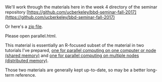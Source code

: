 We'll work through the materials here in the week 4 directory of the seminar repository [https://github.com/ucberkeley/bbd-seminar-fall-2017](https://github.com/ucberkeley/bbd-seminar-fall-2017)

Or here's a [zip file](https://github.com/ucberkeley/bbd-seminar-fall-2017/archive/master.zip).

Please open parallel.html.

This material is essentially an R-focused subset of the material in two tutorials I've prepared, [one for parallel computing on one computer or node (shared memory)](https://github.com/berkeley-scf/tutorial-parallel-basics) and [one for parallel computing on multiple nodes (distributed memory)](https://github.com/berkeley-scf/tutorial-parallel-distributed).

Those two materials are generally kept up-to-date, so may be a better long-term reference.



